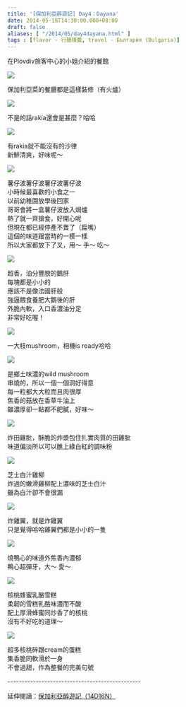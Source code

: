 ```yaml
---
title: '[保加利亞醉遊記] Day4：Dayana'
date: 2014-05-18T14:30:00.000+08:00
draft: false
aliases: [ "/2014/05/day4dayana.html" ]
tags : [flavor - 行膳積腹, travel - България (Bulgaria)]
---
```


在Plovdiv旅客中心的小姐介紹的餐館  

[![](https://2.bp.blogspot.com/-3YAwxBnGkNw/XDNLBHlOl1I/AAAAAAAAE1o/nVwoTXCw4Bg6yBSUx3-lgKqPBTDmf0FiACLcBGAs/s640/01.jpg)](https://2.bp.blogspot.com/-3YAwxBnGkNw/XDNLBHlOl1I/AAAAAAAAE1o/nVwoTXCw4Bg6yBSUx3-lgKqPBTDmf0FiACLcBGAs/s1600/01.jpg)

保加利亞菜的餐廳都是這樣裝修（有火爐）  

[![](https://2.bp.blogspot.com/-lwcJb78y2qw/XDNLGAoRaWI/AAAAAAAAE1s/zUTLye1AXr0A4DgpYnqypFn-d6ThSlosACLcBGAs/s640/02.jpg)](https://2.bp.blogspot.com/-lwcJb78y2qw/XDNLGAoRaWI/AAAAAAAAE1s/zUTLye1AXr0A4DgpYnqypFn-d6ThSlosACLcBGAs/s1600/02.jpg)

不是的話rakia還會是甚麼？哈哈  

[![](https://4.bp.blogspot.com/-cHHLba4jcJE/XDNLL-Lg1KI/AAAAAAAAE1w/pfiv4GObGQ4Kmz4QNu6T26c5I_KzkPREACLcBGAs/s640/03.jpg)](https://4.bp.blogspot.com/-cHHLba4jcJE/XDNLL-Lg1KI/AAAAAAAAE1w/pfiv4GObGQ4Kmz4QNu6T26c5I_KzkPREACLcBGAs/s1600/03.jpg)

有rakia就不能沒有的沙律  
新鮮清爽，好味呢～  

[![](https://3.bp.blogspot.com/-sY_gybxI9W0/XDNLTsOlBII/AAAAAAAAE10/3Re29ZFZ_0YZYMYh2Ri_nQuNif-TR_9JgCLcBGAs/s640/04.jpg)](https://3.bp.blogspot.com/-sY_gybxI9W0/XDNLTsOlBII/AAAAAAAAE10/3Re29ZFZ_0YZYMYh2Ri_nQuNif-TR_9JgCLcBGAs/s1600/04.jpg)

薯仔波薯仔波薯仔波薯仔波  
小時候最喜歡的小食之一  
以前幼稚園放學後回家  
哥哥會將一盒薯仔波放入焗爐  
熱了就一齊搶食，好開心呢  
但現在都已經停產不賣了（扁嘴）  
這個的味道跟當時的一模一樣  
所以大家都放下了叉，用～ 手～ 吃～  

[![](https://4.bp.blogspot.com/-_O4F_URBFHs/XDNLY1K0IYI/AAAAAAAAE18/ChD0oUWPTvcknS8rKt3TGZmMdybqDnq6ACLcBGAs/s640/05.jpg)](https://4.bp.blogspot.com/-_O4F_URBFHs/XDNLY1K0IYI/AAAAAAAAE18/ChD0oUWPTvcknS8rKt3TGZmMdybqDnq6ACLcBGAs/s1600/05.jpg)

超香，油分豐腴的鵝肝  
每塊都是小小的  
應該不是像法國肝般  
強逼餵食養肥大鵝後的肝  
外脆內軟，入口香濃油分足  
非常好吃喔！  

[![](https://1.bp.blogspot.com/-3TJ3a4b6_cc/XDNLeSjQrOI/AAAAAAAAE2E/bQ-f-XYZ9MAYgd9ombyVFlhM3mUI1E3RQCLcBGAs/s640/06.jpg)](https://1.bp.blogspot.com/-3TJ3a4b6_cc/XDNLeSjQrOI/AAAAAAAAE2E/bQ-f-XYZ9MAYgd9ombyVFlhM3mUI1E3RQCLcBGAs/s1600/06.jpg)

一大枝mushroom，相機is ready哈哈  

[![](https://1.bp.blogspot.com/-oAcTZnirClM/XDNLjlf6umI/AAAAAAAAE2M/imOC52KIcQc_Eui6BmNeLl-izHGhI3HOQCLcBGAs/s640/07.jpg)](https://1.bp.blogspot.com/-oAcTZnirClM/XDNLjlf6umI/AAAAAAAAE2M/imOC52KIcQc_Eui6BmNeLl-izHGhI3HOQCLcBGAs/s1600/07.jpg)

是鄉土味濃的wild mushroom  
串燒的，所以一個一個洞好得意  
每一粒都大大粒而且肉很厚  
焦香的菇放在香草牛油上  
雖濃厚卻一點都不肥膩，好味～  

[![](https://3.bp.blogspot.com/-TOfVR1sSfOo/XDNLpUax4RI/AAAAAAAAE2U/qqUY7AUsCcQpxUtMwoynaJDBcQaQVHgcwCLcBGAs/s640/08.jpg)](https://3.bp.blogspot.com/-TOfVR1sSfOo/XDNLpUax4RI/AAAAAAAAE2U/qqUY7AUsCcQpxUtMwoynaJDBcQaQVHgcwCLcBGAs/s1600/08.jpg)

炸田雞肶，酥脆的炸漿包住扎實肉質的田雞肶  
味道偏淡所以可以醮上綠白紅的調味粉  

[![](https://3.bp.blogspot.com/-6S4f86od4yQ/XDNLuzNYIQI/AAAAAAAAE2c/L4Lvjyg-RNIcOV6ynYh2QY9AH6CBJaAywCLcBGAs/s640/09.jpg)](https://3.bp.blogspot.com/-6S4f86od4yQ/XDNLuzNYIQI/AAAAAAAAE2c/L4Lvjyg-RNIcOV6ynYh2QY9AH6CBJaAywCLcBGAs/s1600/09.jpg)

芝士白汁雞柳  
炸過的嫩滑雞柳配上濃味的芝士白汁  
雖為白汁卻不會很漏  

[![](https://4.bp.blogspot.com/-i9gQvLdMmMY/XDNL0KFFvaI/AAAAAAAAE2k/KY42_YjarZwd2IyyptPUz2JAg706NIYnACLcBGAs/s640/10.jpg)](https://4.bp.blogspot.com/-i9gQvLdMmMY/XDNL0KFFvaI/AAAAAAAAE2k/KY42_YjarZwd2IyyptPUz2JAg706NIYnACLcBGAs/s1600/10.jpg)

炸雞翼，就是炸雞翼  
只是覺得哈哈雞翼們都是小小的一隻  

[![](https://4.bp.blogspot.com/-Pxg9kz5F1Cg/XDNL6kH-S2I/AAAAAAAAE2s/-NhARj1SXX8zZuwwuFq4KeQ0t_kYYuQLgCLcBGAs/s640/11.jpg)](https://4.bp.blogspot.com/-Pxg9kz5F1Cg/XDNL6kH-S2I/AAAAAAAAE2s/-NhARj1SXX8zZuwwuFq4KeQ0t_kYYuQLgCLcBGAs/s1600/11.jpg)

燒鴨心的味道外焦香內濃郁  
鴨心超彈牙，大～ 愛～  

[![](https://3.bp.blogspot.com/-UgGUwEvX-ek/XDNMBhtbiqI/AAAAAAAAE20/UGpBep9hPG8-3UwzOv2Sr11GqUnWDkJmQCLcBGAs/s640/12.jpg)](https://3.bp.blogspot.com/-UgGUwEvX-ek/XDNMBhtbiqI/AAAAAAAAE20/UGpBep9hPG8-3UwzOv2Sr11GqUnWDkJmQCLcBGAs/s1600/12.jpg)

核桃蜂蜜乳酪雪糕  
柔韌的雪糕乳酪味濃而不酸  
配上厚滑蜂蜜同炒香了的核桃  
沒有不好吃的道理～  

[![](https://1.bp.blogspot.com/-pzP2bpVXLiU/XDNMHMVTuZI/AAAAAAAAE28/uCDa83NAxz8f_PTZOZs33AZjM0tqnnqgACLcBGAs/s640/13.jpg)](https://1.bp.blogspot.com/-pzP2bpVXLiU/XDNMHMVTuZI/AAAAAAAAE28/uCDa83NAxz8f_PTZOZs33AZjM0tqnnqgACLcBGAs/s1600/13.jpg)

超多核桃碎跟cream的蛋糕  
集香脆同軟滑於一身  
不會過甜，作為整餐的完美句號  
  
\-----------------------------------------------  
  
延伸閱讀：[保加利亞醉遊記（14D16N）](http://www.hidie.net/2014/06/14d16n.html)